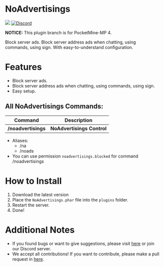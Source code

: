 # NoAdvertisings

<a href="https://poggit.pmmp.io/p/NoAdvertisings"><img src="https://poggit.pmmp.io/shield.dl.total/NoAdvertisings"></a>
[![Discord](https://img.shields.io/discord/869130615851745281.svg?label=&logo=discord&logoColor=ffffff&color=7389D8&labelColor=6A7EC2)](https://discord.gg/YYquESwF)

**NOTICE:** This plugin branch is for PocketMine-MP 4.

Block server ads.
Block server address ads when chatting, using commands, using sign.
With easy-to-understand configuration.

# Features
- Block server ads.
- Block server address ads when chatting, using commands, using sign.
- Easy setup.

## All NoAdvertisings Commands:

| **Command** | **Description** |
| --- | --- |
| **/noadvertisings** | **NoAdvertisings Control** |
- Aliases:
  - /na
  - /noads
- You can use permission `noadvertisings.blocked` for command /noadvertisings

# How to Install

1. Download the latest version
2. Place the `NoAdvertisings.phar` file into the `plugins` folder.
3. Restart the server.
4. Done!

# Additional Notes

- If you found bugs or want to give suggestions, please visit <a href="https://github.com/David-pm-pl/NoAdvertisings/issues">here</a> or join our Discord server.
- We accept all contributions! If you want to contribute, please make a pull request in <a href="https://github.com/David-pm-pl/NoAdvertisings/pulls">here</a>.

